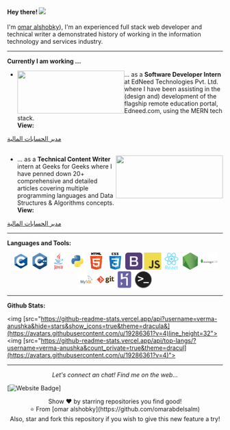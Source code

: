 <h4> Hey there! <img src="[https://github.com/account](https://avatars.githubusercontent.com/u/19286361?v=4)" width="30px"></h4>

I'm [omar alshobky](https://yousef555.blogspot.com/)), I'm an experienced full stack web developer and technical writer a demonstrated history of working in the information technology and services industry.

---

**Currently I am working ...**

- <div>
    <img width="250" height="100" align='left' src="https://play-lh.googleusercontent.com/5KihZS28LUehm5mzSGp1aw0neVFk805JiJYH8F3YPAkSZD9jlZr1tzpE8voWVzNLpvaK=s48-rw" >
    ... as a <strong>Software Developer Intern</strong> at EdNeed Technologies Pvt. Ltd. where I have been assisting in the (design and) development of the flagship remote education portal, Edneed.com, using the MERN tech stack.
    <br />
    <strong>View: </strong> <a href="[https://edneed.com](https://play.google.com/store/apps/details?id=com.alshobky.myhasaby&pli=1)" >
مدير الحسابات المالية</a> 
    <br /> 
    <br /> 
  </div>

- <div>
     <img width="250" height="100" align='right' src="https://raw.githubusercontent.com/verma-anushka/verma-anushka/master/images/gfg.png" >
     ... as a <strong>Technical Content Writer</strong> intern at Geeks for Geeks where I have penned down 20+ comprehensive and detailed articles covering multiple programming languages and Data Structures & Algorithms concepts.
     <br />
     <strong>View: </strong> <a href="https://play.google.com/store/apps/details?id=com.alshobky.myhasaby&pli=1" >
مدير الحسابات المالية</a> 
     <br /> 
   </div>

  ***

**Languages and Tools:**

<p align="center">

  <div align="center">
  
  <code><img height="40" src="https://raw.githubusercontent.com/github/explore/80688e429a7d4ef2fca1e82350fe8e3517d3494d/topics/c/c.png"></code> <code><img height="40" src="https://raw.githubusercontent.com/github/explore/80688e429a7d4ef2fca1e82350fe8e3517d3494d/topics/cpp/cpp.png"></code> <code><img height="40" src="https://raw.githubusercontent.com/devicons/devicon/master/icons/java/java-original-wordmark.svg"></code> <code><img height="40" src="https://raw.githubusercontent.com/github/explore/80688e429a7d4ef2fca1e82350fe8e3517d3494d/topics/python/python.png"></code> <code><img height="40" src="https://raw.githubusercontent.com/github/explore/80688e429a7d4ef2fca1e82350fe8e3517d3494d/topics/html/html.png"></code> <code><img height="40" src="https://raw.githubusercontent.com/github/explore/80688e429a7d4ef2fca1e82350fe8e3517d3494d/topics/css/css.png"></code> <code><img height="40" src="https://raw.githubusercontent.com/github/explore/80688e429a7d4ef2fca1e82350fe8e3517d3494d/topics/bootstrap/bootstrap.png"></code> <code><img height="40" src="https://raw.githubusercontent.com/github/explore/80688e429a7d4ef2fca1e82350fe8e3517d3494d/topics/javascript/javascript.png"></code> <code><img height="40" src="https://raw.githubusercontent.com/devicons/devicon/master/icons/react/react-original-wordmark.svg"></code> <code><img height="40" src="https://raw.githubusercontent.com/github/explore/80688e429a7d4ef2fca1e82350fe8e3517d3494d/topics/nodejs/nodejs.png"></code> <code><img height="40" src="https://raw.githubusercontent.com/github/explore/80688e429a7d4ef2fca1e82350fe8e3517d3494d/topics/mongodb/mongodb.png"></code> <code><img height="40" src="https://raw.githubusercontent.com/github/explore/80688e429a7d4ef2fca1e82350fe8e3517d3494d/topics/mysql/mysql.png"></code> <code><img height="40" src="https://raw.githubusercontent.com/github/explore/80688e429a7d4ef2fca1e82350fe8e3517d3494d/topics/git/git.png"></code> <code><img height="40" src="https://raw.githubusercontent.com/devicons/devicon/master/icons/heroku/heroku-plain.svg"></code> <code><img height="40" src="https://raw.githubusercontent.com/github/explore/80688e429a7d4ef2fca1e82350fe8e3517d3494d/topics/terminal/terminal.png"></code>

  </div>
  </p>

---

**Github Stats:**

<p align="center">
  
  <img [src="https://github-readme-stats.vercel.app/api?username=verma-anushka&hide=stars&show_icons=true&theme=dracula&](https://avatars.githubusercontent.com/u/19286361?v=4)line_height=32">
  <img [src="https://github-readme-stats.vercel.app/api/top-langs/?username=verma-anushka&count_private=true&theme=dracul](https://avatars.githubusercontent.com/u/19286361?v=4)">

</p>

---

<p align="center">
  <i>Let's connect an chat! Find me on the web...</i>
  
   [![Website Badge](https://yousef555.blogspot.com/)]
   

  <p align="center">
    Show ❤️ by starring repositories you find good! 
    <br />
    ⭐️ From [omar alshobky](https://github.com/omarabdelsalm)
    <br />
    Also, star and fork this repository if you wish to give this new feature a try!
  </p>
</p>

<div align="right">
  


</div>
